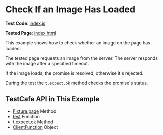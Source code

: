 # Check If an Image Has Loaded

**Test Code**: [index.js](index.js)

**Tested Page**: [index.html](index.html)

This example shows how to check whether an image on the page has loaded.

The tested page requests an image from the server. The server responds with the image after a specified timeout.

If the image loads, the promise is resolved, otherwise it's rejected.

During the test the `t.expect.ok` method checks the promise's status.

## TestCafe API in This Example

* [Fixture.page](https://devexpress.github.io/testcafe/documentation/reference/test-api/fixture/page.html) Method
* [test](https://devexpress.github.io/testcafe/documentation/reference/test-api/global/test.html) Function
* [t.expect.ok](https://devexpress.github.io/testcafe/documentation/reference/test-api/testcontroller/expect/ok.html) Method
* [ClientFunction](https://devexpress.github.io/testcafe/documentation/reference/test-api/clientfunction/) Object
